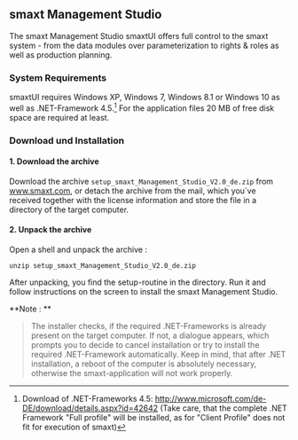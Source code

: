 ## smaxt Management Studio

The smaxt Management Studio smaxtUI offers full control to the smaxt system - from the data modules over parameterization to rights & roles as well as production planning.

### System Requirements

smaxtUI requires Windows XP, Windows 7, Windows 8.1 or Windows 10 as well as .NET-Framework 4.5.[^1] For the application files 20 MB of free disk space are required at least.

### Download und Installation

#### 1. Download the archive	

Download the archive `setup_smaxt_Management_Studio_V2.0_de.zip` from www.smaxt.com, or detach the archive from the mail, which you´ve received together with the license information and store the file in a directory of the target computer.

#### 2. Unpack the archive 

Open a shell and unpack the archive:

`unzip setup_smaxt_Management_Studio_V2.0_de.zip`

After unpacking, you find the setup-routine in the directory. Run it and follow instructions on the screen to install the smaxt Management Studio.

**Note: **

> The installer checks, if the required .NET-Frameworks is already present on the target computer. If not, a dialogue appears, which prompts you to decide to cancel installation or try to install the required .NET-Framework automatically. Keep in mind, that after .NET installation, a reboot of the computer is absolutely necessary, otherwise the smaxt-application will not work properly.



[^1]: Download of .NET-Frameworks 4.5: http://www.microsoft.com/de-DE/download/details.aspx?id=42642 \(Take care, that the complete .NET Framework "Full profile" will be installed, as for "Client Profile" does not fit for execution of smaxt\)

